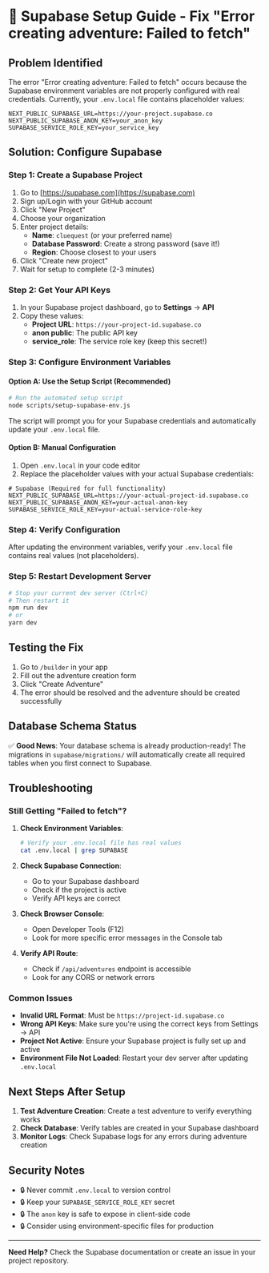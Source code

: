 # 🚀 Supabase Setup Guide - Fix "Error creating adventure: Failed to fetch"

## **Problem Identified**

The error "Error creating adventure: Failed to fetch" occurs because the Supabase environment variables are not properly configured with real credentials. Currently, your `.env.local` file contains placeholder values:

```env
NEXT_PUBLIC_SUPABASE_URL=https://your-project.supabase.co
NEXT_PUBLIC_SUPABASE_ANON_KEY=your_anon_key
SUPABASE_SERVICE_ROLE_KEY=your_service_key
```

## **Solution: Configure Supabase**

### **Step 1: Create a Supabase Project**

1. Go to [https://supabase.com](https://supabase.com)
2. Sign up/Login with your GitHub account
3. Click "New Project"
4. Choose your organization
5. Enter project details:
   - **Name**: `cluequest` (or your preferred name)
   - **Database Password**: Create a strong password (save it!)
   - **Region**: Choose closest to your users
6. Click "Create new project"
7. Wait for setup to complete (2-3 minutes)

### **Step 2: Get Your API Keys**

1. In your Supabase project dashboard, go to **Settings** → **API**
2. Copy these values:
   - **Project URL**: `https://your-project-id.supabase.co`
   - **anon public**: The public API key
   - **service_role**: The service role key (keep this secret!)

### **Step 3: Configure Environment Variables**

#### **Option A: Use the Setup Script (Recommended)**

```bash
# Run the automated setup script
node scripts/setup-supabase-env.js
```

The script will prompt you for your Supabase credentials and automatically update your `.env.local` file.

#### **Option B: Manual Configuration**

1. Open `.env.local` in your code editor
2. Replace the placeholder values with your actual Supabase credentials:

```env
# Supabase (Required for full functionality)
NEXT_PUBLIC_SUPABASE_URL=https://your-actual-project-id.supabase.co
NEXT_PUBLIC_SUPABASE_ANON_KEY=your-actual-anon-key
SUPABASE_SERVICE_ROLE_KEY=your-actual-service-role-key
```

### **Step 4: Verify Configuration**

After updating the environment variables, verify your `.env.local` file contains real values (not placeholders).

### **Step 5: Restart Development Server**

```bash
# Stop your current dev server (Ctrl+C)
# Then restart it
npm run dev
# or
yarn dev
```

## **Testing the Fix**

1. Go to `/builder` in your app
2. Fill out the adventure creation form
3. Click "Create Adventure"
4. The error should be resolved and the adventure should be created successfully

## **Database Schema Status**

✅ **Good News**: Your database schema is already production-ready! The migrations in `supabase/migrations/` will automatically create all required tables when you first connect to Supabase.

## **Troubleshooting**

### **Still Getting "Failed to fetch"?**

1. **Check Environment Variables**:
   ```bash
   # Verify your .env.local file has real values
   cat .env.local | grep SUPABASE
   ```

2. **Check Supabase Connection**:
   - Go to your Supabase dashboard
   - Check if the project is active
   - Verify API keys are correct

3. **Check Browser Console**:
   - Open Developer Tools (F12)
   - Look for more specific error messages in the Console tab

4. **Verify API Route**:
   - Check if `/api/adventures` endpoint is accessible
   - Look for any CORS or network errors

### **Common Issues**

- **Invalid URL Format**: Must be `https://project-id.supabase.co`
- **Wrong API Keys**: Make sure you're using the correct keys from Settings → API
- **Project Not Active**: Ensure your Supabase project is fully set up and active
- **Environment File Not Loaded**: Restart your dev server after updating `.env.local`

## **Next Steps After Setup**

1. **Test Adventure Creation**: Create a test adventure to verify everything works
2. **Check Database**: Verify tables are created in your Supabase dashboard
3. **Monitor Logs**: Check Supabase logs for any errors during adventure creation

## **Security Notes**

- 🔒 Never commit `.env.local` to version control
- 🔒 Keep your `SUPABASE_SERVICE_ROLE_KEY` secret
- 🔒 The `anon` key is safe to expose in client-side code
- 🔒 Consider using environment-specific files for production

---

**Need Help?** Check the Supabase documentation or create an issue in your project repository.
